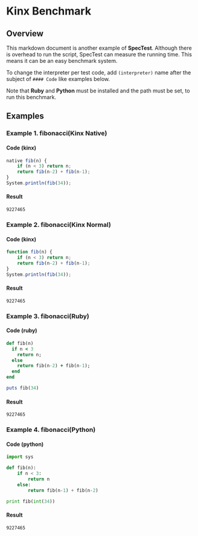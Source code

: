 
# Kinx Benchmark

## Overview

This markdown document is another example of **SpecTest**.
Although there is overhead to run the script, SpecTest can measure the running time.
This means it can be an easy benchmark system.

To change the interpreter per test code, add `(interpreter)` name after the subject of `#### Code` like examples below.

Note that **Ruby** and **Python** must be installed and the path must be set, to run this benchmark.

## Examples

### Example 1. fibonacci(Kinx Native)

#### Code (kinx)

```javascript
native fib(n) {
    if (n < 3) return n;
    return fib(n-2) + fib(n-1);
}
System.println(fib(34));
```

#### Result

```
9227465
```

### Example 2. fibonacci(Kinx Normal)

#### Code (kinx)

```javascript
function fib(n) {
    if (n < 3) return n;
    return fib(n-2) + fib(n-1);
}
System.println(fib(34));
```

#### Result

```
9227465
```

### Example 3. fibonacci(Ruby)

#### Code (ruby)

```ruby
def fib(n)
  if n < 3
    return n;
  else
    return fib(n-2) + fib(n-1);
  end
end

puts fib(34)
```

#### Result

```
9227465
```

### Example 4. fibonacci(Python)

#### Code (python)

```python
import sys

def fib(n):
    if n < 3:
        return n
    else:
        return fib(n-1) + fib(n-2)

print fib(int(34))
```

#### Result

```
9227465
```


